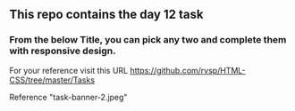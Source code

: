 ## This repo contains the day 12 task 

### From the below Title, you can pick any two and complete them with responsive design.<br>
For your reference visit this URL https://github.com/rvsp/HTML-CSS/tree/master/Tasks

Reference "task-banner-2.jpeg"
